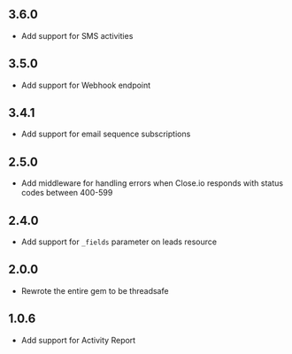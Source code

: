 ## 3.6.0

- Add support for SMS activities

## 3.5.0

- Add support for Webhook endpoint

## 3.4.1

- Add support for email sequence subscriptions

## 2.5.0

- Add middleware for handling errors when Close.io responds with status codes between 400-599

## 2.4.0

- Add support for `_fields` parameter on leads resource

## 2.0.0

- Rewrote the entire gem to be threadsafe

## 1.0.6

- Add support for Activity Report
